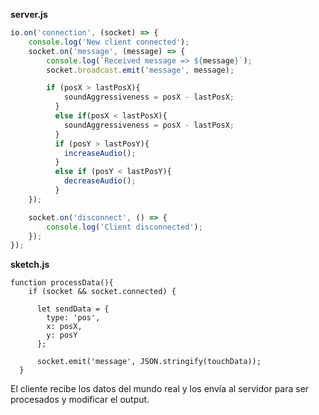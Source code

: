 **server.js**

```js
io.on('connection', (socket) => {
    console.log('New client connected');
    socket.on('message', (message) => {
        console.log(`Received message => ${message}`);
        socket.broadcast.emit('message', message);

        if (posX > lastPosX){
            soundAggressiveness = posX - lastPosX;
          }
          else if(posX < lastPosX){
            soundAggressiveness = posX - lastPosX;
          }
          if (posY > lastPosY){
            increaseAudio();
          }
          else if (posY < lastPosY){
            decreaseAudio();
          }
    });

    socket.on('disconnect', () => {
        console.log('Client disconnected');
    });
});
```

**sketch.js**

```
function processData(){
    if (socket && socket.connected) { 

      let sendData = {
        type: 'pos',
        x: posX,
        y: posY
      };

      socket.emit('message', JSON.stringify(touchData));
  }
```

El cliente recibe los datos del mundo real y los envía al servidor para ser procesados y modificar el output.
